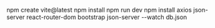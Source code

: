 npm create vite@latest
npm install 
npm run dev
npm install axios json-server react-router-dom bootstrap
json-server --watch db.json
